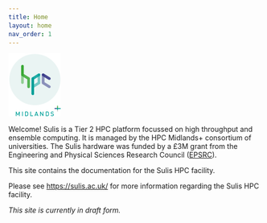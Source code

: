 ```yaml
---
title: Home
layout: home
nav_order: 1
---
```


![](assets/images/hpc-midplus-logo.png)

Welcome! Sulis is a Tier 2 HPC platform focussed on high throughput and ensemble computing. It is managed by the HPC Midlands+ consortium of universities. The Sulis hardware was funded by a £3M grant from the Engineering and Physical Sciences Research Council ([EPSRC](https://epsrc.ukri.org/)).  

This site contains the documentation for the Sulis HPC facility. 

Please see https://sulis.ac.uk/ for more information regarding the Sulis HPC facility.

*This site is currently in draft form.*
